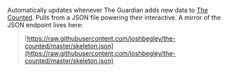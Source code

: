 Automatically updates whenever The Guardian adds new data to [The Counted](https://theguardian.com/thecounted). Pulls from a JSON file powering their interactive. A mirror of the JSON endpoint lives here: 
> [https://raw.githubusercontent.com/joshbegley/the-counted/master/skeleton.json](https://raw.githubusercontent.com/joshbegley/the-counted/master/skeleton.json)
